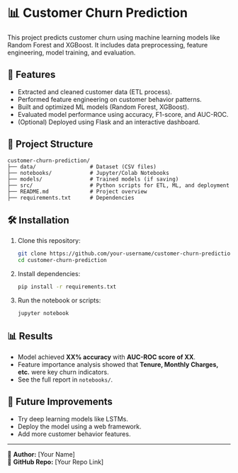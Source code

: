 # 📊 Customer Churn Prediction

This project predicts customer churn using machine learning models like Random Forest and XGBoost. It includes data preprocessing, feature engineering, model training, and evaluation.

## 🚀 Features
- Extracted and cleaned customer data (ETL process).
- Performed feature engineering on customer behavior patterns.
- Built and optimized ML models (Random Forest, XGBoost).
- Evaluated model performance using accuracy, F1-score, and AUC-ROC.
- (Optional) Deployed using Flask and an interactive dashboard.

## 💂️️ Project Structure
```
customer-churn-prediction/
├── data/                 # Dataset (CSV files)
├── notebooks/            # Jupyter/Colab Notebooks
├── models/               # Trained models (if saving)
├── src/                  # Python scripts for ETL, ML, and deployment
├── README.md             # Project overview
├── requirements.txt      # Dependencies
```

## 🛠 Installation
1. Clone this repository:
   ```bash
   git clone https://github.com/your-username/customer-churn-prediction.git
   cd customer-churn-prediction
   ```
2. Install dependencies:
   ```bash
   pip install -r requirements.txt
   ```
3. Run the notebook or scripts:
   ```bash
   jupyter notebook
   ```

## 📊 Results
- Model achieved **XX% accuracy** with **AUC-ROC score of XX**.
- Feature importance analysis showed that **Tenure, Monthly Charges, etc.** were key churn indicators.
- See the full report in `notebooks/`.

## 📢 Future Improvements
- Try deep learning models like LSTMs.
- Deploy the model using a web framework.
- Add more customer behavior features.

---
🎯 **Author:** [Your Name]  
🔗 **GitHub Repo:** [Your Repo Link]  
